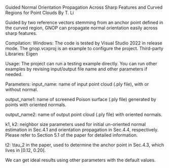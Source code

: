 Guided Normal Orientation Propagation Across Sharp Features and Curved Regions for Point Clouds By T. Li

Guided by two reference vectors stemming from an anchor point defined in the curved region, GNOP can propagate normal orientation easily across sharp features.

Compilation:
Windows: The code is tested by Visual Studio 2022 in release mode. The gnop.vcxproj is an example to configure the project.
Third-party Libraries: Eigen

Usage:
The project can run a testing example directly. You can run other examples by revising input/output file name and other parameters if needed.

Parameters:
input_name: name of input point cloud (.ply file), with or without normal. 

output_name1: name of screened Poison surface (.ply file) generated by points with oriented normals. 

output_name2: name of output point cloud (.ply file) with oriented normals.

k1, k2: neighbor size parameters used for initial un-oriented normal estimation in Sec.4.1 and orientation propagation in Sec.4.4, respectively. Please refer to Section 5.1 of the paper for detailed information. 

t2: \tau_2 in the paper, used to determine the anchor point in Sec.4.3, which lives in [0.12, 0.20].

We can get ideal results using other parameters with the default values.
